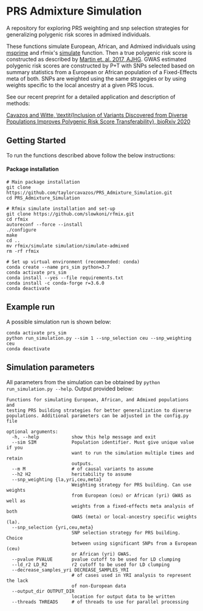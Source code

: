 # PRS Admixture Simulation 

A repository for exploring PRS weighting and snp selection strategies for generalizing polygenic risk scores in admixed individuals.


These functions simulate European, African, and Admixed individuals using [msprime](https://github.com/tskit-dev/msprime) and rfmix's [simulate](https://github.com/tskit-dev/msprime) function. Then a true polygenic risk score is constructed as described by [Martin et. al. 2017, AJHG](https://www.ncbi.nlm.nih.gov/pubmed/28366442). GWAS estimated polygenic risk scores are constructed by P+T with SNPs selected based on summary statistics from a European or African population of a Fixed-Effects meta of both. SNPs are weighted using the same stragegies or by using weights specific to the local ancestry at a given PRS locus.

See our recent preprint for a detailed application and description of methods: 

[Cavazos and Witte, \textit{Inclusion of Variants Discovered from Diverse Populations Improves Polygenic Risk Score Transferability}, bioRxiv 2020](https://www.biorxiv.org/content/10.1101/2020.05.21.108845v1)

## Getting Started 
To run the functions described above follow the below instructions:

#### Package installation
```
# Main package installation
git clone https://github.com/taylorcavazos/PRS_Admixture_Simulation.git
cd PRS_Admixture_Simulation

# Rfmix simulate installation and set-up
git clone https://github.com/slowkoni/rfmix.git
cd rfmix
autoreconf --force --install
./configure
make
cd ..
mv rfmix/simulate simulation/simulate-admixed
rm -rf rfmix

# Set up virtual environment (recommended: conda) 
conda create --name prs_sim python=3.7
conda activate prs_sim
conda install --yes --file requirements.txt
conda install -c conda-forge r=3.6.0
conda deactivate
```

## Example run
A possible simulation run is shown below:
```
conda activate prs_sim
python run_simulation.py --sim 1 --snp_selection ceu --snp_weighting ceu
conda deactivate
```

## Simulation parameters  
All parameters from the simulation can be obtained by `python run_simulation.py --help`. Output provided below:
```
Functions for simulating European, African, and Admixed populations and
testing PRS building strategies for better generalization to diverse
populations. Additional parameters can be adjusted in the config.py file

optional arguments:
  -h, --help            show this help message and exit
  --sim SIM             Population identifier. Must give unique value if you
                        want to run the simulation multiple times and retain
                        outputs.
  --m M                 # of causal variants to assume
  --h2 H2               heritability to assume
  --snp_weighting {la,yri,ceu,meta}
                        Weighting strategy for PRS building. Can use weights
                        from European (ceu) or African (yri) GWAS as well as
                        weights from a fixed-effects meta analysis of both
                        GWAS (meta) or local-ancestry specific weights (la).
  --snp_selection {yri,ceu,meta}
                        SNP selection strategy for PRS building. Choice
                        between using significant SNPs from a European (ceu)
                        or African (yri) GWAS.
  --pvalue PVALUE       pvalue cutoff to be used for LD clumping
  --ld_r2 LD_R2         r2 cutoff to be used for LD clumping
  --decrease_samples_yri DECREASE_SAMPLES_YRI
                        # of cases used in YRI analysis to represent the lack
                        of non-European data
  --output_dir OUTPUT_DIR
                        location for output data to be written
  --threads THREADS     # of threads to use for parallel processing
```

